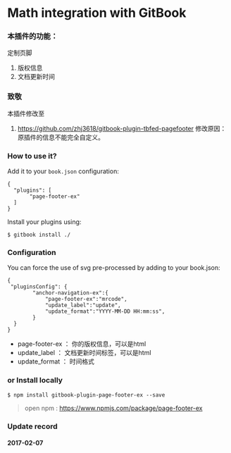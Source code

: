 Math integration with GitBook
==============
### 本插件的功能：
定制页脚
1. 版权信息
2. 文档更新时间

### 致敬
本插件修改至
1. https://github.com/zhj3618/gitbook-plugin-tbfed-pagefooter
修改原因：原插件的信息不能完全自定义。

### How to use it?

Add it to your `book.json` configuration:

```
{
  "plugins": [
       "page-footer-ex"
  ]
}
```

Install your plugins using:

```
$ gitbook install ./
``` 

### Configuration

You can force the use of svg pre-processed by adding to your book.json:

```
{
 "pluginsConfig": {	   
		"anchor-navigation-ex":{
			"page-footer-ex":"mrcode",
			"update_label":"update",
			"update_format":"YYYY-MM-DD HH:mm:ss",
		}	   
  }	
}
```
- page-footer-ex ： 你的版权信息，可以是html
- update_label ： 文档更新时间标签，可以是html
- update_format ： 时间格式
 
### or Install locally

```
$ npm install gitbook-plugin-page-footer-ex --save
```

>open npm : https://www.npmjs.com/package/page-footer-ex

### Update record
#### 2017-02-07

